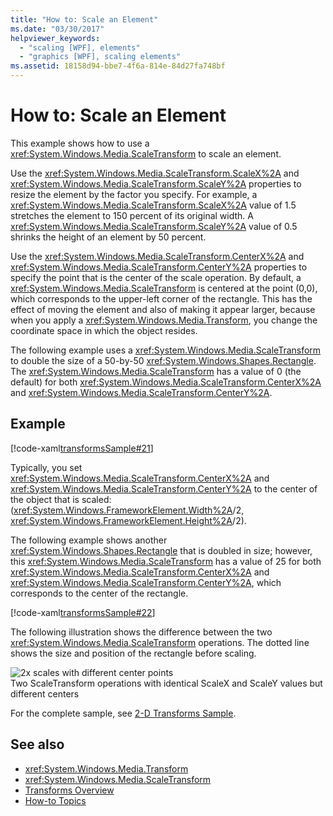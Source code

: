 ```yaml
---
title: "How to: Scale an Element"
ms.date: "03/30/2017"
helpviewer_keywords: 
  - "scaling [WPF], elements"
  - "graphics [WPF], scaling elements"
ms.assetid: 18158d94-bbe7-4f6a-814e-84d27fa748bf
---
```

# How to: Scale an Element
This example shows how to use a <xref:System.Windows.Media.ScaleTransform> to scale an element.  
  
 Use the <xref:System.Windows.Media.ScaleTransform.ScaleX%2A> and <xref:System.Windows.Media.ScaleTransform.ScaleY%2A> properties to resize the element by the factor you specify. For example, a <xref:System.Windows.Media.ScaleTransform.ScaleX%2A> value of 1.5 stretches the element to 150 percent of its original width. A <xref:System.Windows.Media.ScaleTransform.ScaleY%2A> value of 0.5 shrinks the height of an element by 50 percent.  
  
 Use the <xref:System.Windows.Media.ScaleTransform.CenterX%2A> and <xref:System.Windows.Media.ScaleTransform.CenterY%2A> properties to specify the point that is the center of the scale operation. By default, a <xref:System.Windows.Media.ScaleTransform> is centered at the point (0,0), which corresponds to the upper-left corner of the rectangle. This has the effect of moving the element and also of making it appear larger, because when you apply a <xref:System.Windows.Media.Transform>, you change the coordinate space in which the object resides.  
  
 The following example uses a <xref:System.Windows.Media.ScaleTransform> to double the size of a 50-by-50 <xref:System.Windows.Shapes.Rectangle>. The <xref:System.Windows.Media.ScaleTransform> has a value of 0 (the default) for both <xref:System.Windows.Media.ScaleTransform.CenterX%2A> and <xref:System.Windows.Media.ScaleTransform.CenterY%2A>.  
  
## Example  
 [!code-xaml[transformsSample#21](../../../../samples/snippets/csharp/VS_Snippets_Wpf/transformsSample/CS/ScaleTransformExample.xaml#21)]  
  
 Typically, you set <xref:System.Windows.Media.ScaleTransform.CenterX%2A> and <xref:System.Windows.Media.ScaleTransform.CenterY%2A> to the center of the object that is scaled: (<xref:System.Windows.FrameworkElement.Width%2A>/2, <xref:System.Windows.FrameworkElement.Height%2A>/2).  
  
 The following example shows another <xref:System.Windows.Shapes.Rectangle> that is doubled in size; however, this <xref:System.Windows.Media.ScaleTransform> has a value of 25 for both <xref:System.Windows.Media.ScaleTransform.CenterX%2A> and <xref:System.Windows.Media.ScaleTransform.CenterY%2A>, which corresponds to the center of the rectangle.  
  
 [!code-xaml[transformsSample#22](../../../../samples/snippets/csharp/VS_Snippets_Wpf/transformsSample/CS/ScaleTransformExample.xaml#22)]  
  
 The following illustration shows the difference between the two <xref:System.Windows.Media.ScaleTransform> operations. The dotted line shows the size and position of the rectangle before scaling.  
  
 ![2x scales with different center points](../../../../docs/framework/wpf/graphics-multimedia/media/wcpsdk-graphicsmm-scalecenter.gif "wcpsdk_graphicsmm_scalecenter")  
Two ScaleTransform operations with identical ScaleX and ScaleY values but different centers  
  
 For the complete sample, see [2-D Transforms Sample](https://go.microsoft.com/fwlink/?LinkID=158252).  
  
## See also
- <xref:System.Windows.Media.Transform>
- <xref:System.Windows.Media.ScaleTransform>
- [Transforms Overview](../../../../docs/framework/wpf/graphics-multimedia/transforms-overview.md)
- [How-to Topics](../../../../docs/framework/wpf/graphics-multimedia/transformations-how-to-topics.md)
